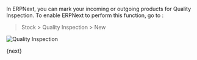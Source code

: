 In ERPNext, you can mark your incoming or outgoing products for Quality
Inspection. To enable ERPNext to perform this function, go to :

> Stock > Quality Inspection > New

<img class="screenshot" alt="Quality Inspection" src="{{docs_base_url}}/assets/img/stock/quality-inspection.png">

{next}